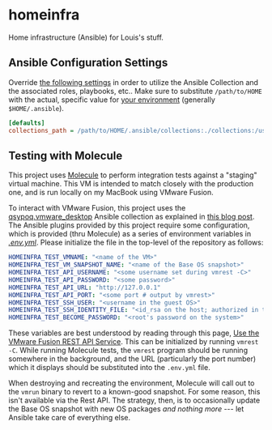 # homeinfra

Home infrastructure (Ansible) for Louis's stuff.

## Ansible Configuration Settings

Override [the following settings][settings] in order to utilize the
Ansible Collection and the associated roles, playbooks, etc.. Make sure
to substitute `/path/to/HOME` with the actual, specific value for
[your environment][ANSIBLE_HOME] (generally `$HOME/.ansible`).

```ini
[defaults]
collections_path = /path/to/HOME/.ansible/collections:./collections:/usr/share/ansible/collections"
```

[settings]: https://docs.ansible.com/ansible/latest/reference_appendices/config.html
[ANSIBLE_HOME]: https://docs.ansible.com/ansible/latest/reference_appendices/config.html#ansible-home

## Testing with Molecule

This project uses [Molecule][Molecule] to perform integration tests
against a "staging" virtual machine. This VM is intended to match
closely with the production one, and is run locally on my MacBook using
VMware Fusion.

To interact with VMware Fusion, this project uses the
[qsypoq.vmware_desktop][qsypoq] Ansible collection as explained in
[this blog post][qsypoq_article]. The Ansible plugins provided by this
project require some configuration, which is provided (thru Molecule) as
a series of environment variables in [_.env.yml_][env_yml]. Please
initialize the file in the top-level of the repository as follows:

```yaml
HOMEINFRA_TEST_VMNAME: "<name of the VM>"
HOMEINFRA_TEST_VM_SNAPSHOT_NAME: "<name of the Base OS snapshot>"
HOMEINFRA_TEST_API_USERNAME: "<some username set during vmrest -C>"
HOMEINFRA_TEST_API_PASSWORD: "<some password>"
HOMEINFRA_TEST_API_URL: "http://127.0.0.1"
HOMEINFRA_TEST_API_PORT: "<some port # output by vmrest>"
HOMEINFRA_TEST_SSH_USER: "<username in the guest OS>"
HOMEINFRA_TEST_SSH_IDENTITY_FILE: "<id_rsa on the host; authorized in the guest>"
HOMEINFRA_TEST_BECOME_PASSWORD: "<root's password on the system>"
```

These variables are best understood by reading through this page,
[Use the VMware Fusion REST API Service][vmrest]. This can be
initialized by running `vmrest -C`. While running Molecule tests, the
`vmrest` program should be running somewhere in the background, and the
URL (particularly the port number) which it displays should be
substituted into the `.env.yml` file.

When destroying and recreating the environment, Molecule will call out
to the `vmrun` binary to revert to a known-good snapshot. For some
reason, this isn't available via the Rest API. The strategy, then, is to
occasionally update the Base OS snapshot with new OS packages _and
nothing more_ --- let Ansible take care of everything else.

[Molecule]: https://ansible.readthedocs.io/projects/molecule/
[qsypoq]: https://github.com/qsypoq/Ansible-VMware-Workstation-Fusion-Pro-Modules/blob/master/galaxy.yml
[qsypoq_article]: https://magnier.io/developing-vmware-workstation-pro-ansible-module/
[env_yml]: https://steven-cd-molecule.readthedocs.io/en/latest/configuration.html
[vmrest]: https://docs.vmware.com/en/VMware-Fusion/13/com.vmware.fusion.using.doc/GUID-63847178-3425-4D92-A043-EFBC1251C606.html
